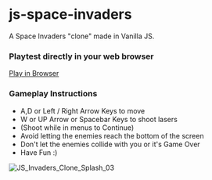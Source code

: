 # js-space-invaders
A Space Invaders "clone" made in Vanilla JS.

### Playtest directly in your web browser
[Play in Browser](https://mainman002.github.io/js-space-invaders/)

### Gameplay Instructions
* A,D or Left / Right Arrow Keys to move
* W or UP Arrow or Spacebar Keys to shoot lasers
* (Shoot while in menus to Continue) 
* Avoid letting the enemies reach the bottom of the screen
* Don't let the enemies collide with you or it's Game Over
* Have Fun :)

![JS_Invaders_Clone_Splash_03](https://user-images.githubusercontent.com/11281480/148158778-2c7d88f4-7aa8-41f7-a05c-4564ea485067.png)

